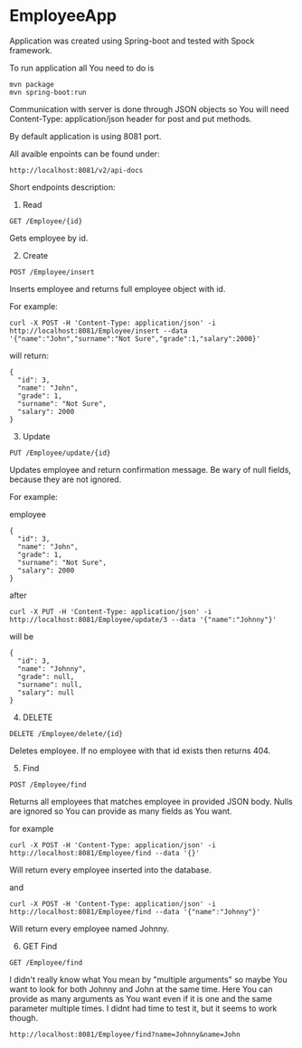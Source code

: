 # EmployeeApp

Application was created using Spring-boot and tested with Spock framework.

To run application all You need to do is

```
mvn package
mvn spring-boot:run
```

Communication with server is done through JSON objects so You will need Content-Type: application/json header for post and put methods.

By default application is using 8081 port.

All avaible enpoints can be found under:
```
http://localhost:8081/v2/api-docs
```

Short endpoints description:

1. Read
```
GET /Employee/{id}
```

Gets employee by id.

2. Create
```
POST /Employee/insert
```

Inserts employee and returns full employee object with id.

For example:

```
curl -X POST -H 'Content-Type: application/json' -i http://localhost:8081/Employee/insert --data '{"name":"John","surname":"Not Sure","grade":1,"salary":2000}'
```

will return:
```
{
  "id": 3,
  "name": "John",
  "grade": 1,
  "surname": "Not Sure",
  "salary": 2000
}
```

3. Update
```
PUT /Employee/update/{id}
```

Updates employee and return confirmation message. Be wary of null fields, because they are not ignored.

For example:

employee
```
{
  "id": 3,
  "name": "John",
  "grade": 1,
  "surname": "Not Sure",
  "salary": 2000
}
```
after
```
curl -X PUT -H 'Content-Type: application/json' -i http://localhost:8081/Employee/update/3 --data '{"name":"Johnny"}'
```
will be
```
{
  "id": 3,
  "name": "Johnny",
  "grade": null,
  "surname": null,
  "salary": null
}
```

4. DELETE
```
DELETE /Employee/delete/{id}
```
Deletes employee. If no employee with that id exists then returns 404.

5. Find
```
POST /Employee/find
```
Returns all employees that matches employee in provided JSON body. Nulls are ignored so You can provide as many fields as You want.

for example
```
curl -X POST -H 'Content-Type: application/json' -i http://localhost:8081/Employee/find --data '{}'
```

Will return every employee inserted into the database.

and

```
curl -X POST -H 'Content-Type: application/json' -i http://localhost:8081/Employee/find --data '{"name":"Johnny"}'
```
Will return every employee named Johnny.

6. GET Find
```
GET /Employee/find
```

I didn't really know what You mean by "multiple arguments" so maybe You want to look for both Johnny and John at the same time.
Here You can provide as many arguments as You want even if it is one and the same parameter multiple times. I didnt had time to test it, but it seems to work though.
```
http://localhost:8081/Employee/find?name=Johnny&name=John
```
